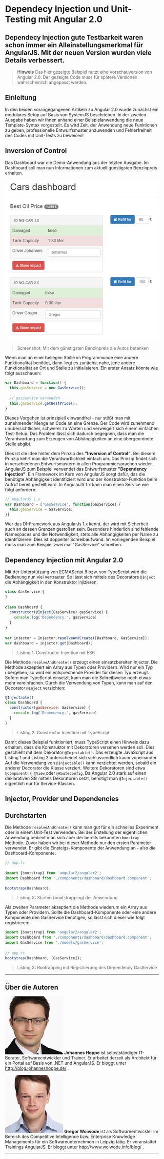# Dependecy Injection und Unit-Testing mit Angular 2.0

## Dependecy Injection gute Testbarkeit waren schon immer ein Alleinstellungsmerkmal für AngularJS. Mit der neuen Version wurden viele Details verbessert.

> **Hinweis** Das hier gezeigte Beispiel nutzt eine Vorschauversion von Angular 2.0. Der gezeigte Code muss für spätere Versionen wahrscheinlich angepasst werden.

## Einleitung

In den beiden vorangegangenen Artikeln zu Angular 2.0 wurde zunächst ein modulares Setup auf Basis von SystemJS beschrieben. In der zweiten Ausgabe haben wir Ihnen anhand einer Beispielanwendung die neue Template-Syntax vorgestellt. Es wird Zeit, der Anwendung neue Funktionen zu geben, professionelle Entwurfsmuster anzuwenden und Fehlerfreiheit des Codes mit Unit-Tests zu beweisen!


## Inversion of Control

Das Dashboard war die Demo-Anwendung aus der letzten Ausgabe. Im Dashboard soll man nun Informationen zum aktuell günstigsten Benzinpreis erhalten. 

![Screenshot](images/screenshot_refill.png)
> Screenshot: Mit dem günstigsten Benzinpreis die Autos betanken

Wenn man an einer beliegen Stelle im Programmcode eine andere Funktionalität benötigt, dann liegt es zunächst nahe, jene andere Funktionalität an Ort und Stelle zu initialisieren. Ein erster Ansatz könnte wie folgt ausschauen:

```javascript
var Dashboard = function() {
  this.gasService = new GasService();
  
  // gasService verwenden
  this.gasService.getBestPrice();
}
```


Dieses Vorgehen ist prinzipiell einwandfrei - nur stößt man mit zunehmender Menge an Code an eine Grenze. Der Code wird zunehmend unübersichtlicher, schwerer zu Warten und verweigert sich einem einfachen Test-Setup. Das Problem lässt sich dadurch begegnen, dass man die Verantwortung zum Erzeugen von Abhängigkeiten an eine übergeordnete Stelle abgibt. 

Dies ist die Idee hinter dem Prinzip des **"Inversion of Control"**. Bei diesem Prinzip kehrt man die Verantwortlichkeit einfach um. Das Prinzip findet sich in verschiedenen Entwurfsmustern in allen Programmiersprachen wieder. AngularJS zum Beispiel verwendet das Entwurfsmuster **"Dependency Injection"**. Ein Framework im Kern von AngularJS sorgt dafür, das die benötigte Abhängigkeit identifiziert wird und der Konstruktor-Funktion beim Aufruf bereit gestellt wird. In AngularJS 1.x kann man einen Service wie folgt anfordern:

```javascript
// AngularJS 1.x 
var Dashboard = ['GasService', function(GasService) {
  this.gasService = GasService;
}]
```

Wer das DI-Framework aus AngularJs 1.x kennt, der wird mit Sicherheit auch an dessen Grenzen gestoßen sein. Besonders hinderlich sind fehlende Namespaces und die Notwendigkeit, stets alle Abhängigkeiten per Name zu identifizieren. Dies ist doppelter Schreibaufwand. Im vorliegenden Beispiel muss man zum Beispiel zwei mal "GasService" schreiben.

## Dependency Injection mit Angular 2.0

 Mit der Unterstützung von ECMAScript 6 bzw. von TypeScript wird die Bedienung nun viel vertrauter. So lässt sich mittels des Decorators `@Inject` die Abhängigkeit in den Konstruktor injizieren:

```js
class GasService {
}

class Dashboard {
  constructor(@Inject(GasService) gasService) {
    console.log('Dependency:', gasService)
  }
}

var injector = Injector.resolveAndCreate([Dashboard, GasService]);
var dashboard = injector.get(Dashboard);
```
> Listing 1: Constructor Injection mit ES6

Die Methode `resolveAndCreate()` erzeugt einen einsatzbereiten Injector. Die Methode akzeptiert ein Array aus Typen oder Providern. Wird nur ein Typ übergeben, so wird ein entsprechende Provider für diesen Typ erzeugt. Sofern man TypeScript einsetzt, kann man die Schreibweise noch etwas mehr vereinfachen. Durch die Verwendung von Typen, kann man auf den Decorator `@Inject` verzichten:

```js
@Injectable()
class Dashboard {
  constructor(gasService: GasService) {
    console.log('Dependency:', gasService)
  }
}
```
> Listing 2: Constructor Injection mit TypeScript


Damit dieses Beispiel funktioniert, muss TypeScript einen Hinweis dazu erhalten, dass die Konstruktor mit Dekoratoren versehen werden soll. Dies geschieht mit dem Dekorator `@Injectable()`. Das erzeugte JavaScript aus Listing 1 und Listing 2 unterscheidet sich schlussendlich kaum voneinander. Auf die Verwendung von `@Injectable()` kann verzichtet werden, sobald ein anderer Decorator die Klasse verziert. Weitere Dekoratoren sind etwa `@Component()`, `@View` oder `@RouteConfig`. Da Angular 2.0 stark auf einen deklarativen Stil mittels Dekoratoren setzt, benötigt man `@Injectable()` eigentlich nur für Service-Klassen.

## Injector, Provider und Dependencies




## Durchstarten

Die Methode `resolveAndCreate()` kann man gut für ein schnelles Experiment oder in einem Unit-Test verwenden. Bei der Erstellung der eigentlichen Anwendung bedient man sich aber der bereits bekannten `boostrap` Methode. Zuvor haben wir bei dieser Methode nur den  ersten Parameter verwendet. Er gibt die Einsteigs-Komponente der Anwendung an - also die Dashboard-Komponente.

```js
// app.ts

import {bootstrap} from 'angular2/angular2';
import Dashboard from './components/dashboard/dashboard.component';

bootstrap(Dashboard);
```
> Listing X: Starten (bootstrapping) der Anwendung

Als zweiten Parameter akzeptiert die Methode wiederum ein Array aus Typen oder Providern. Sollte die Dashboard-Komponente oder eine andere Komponente den GasService benötigen, so lässt sich dieser wie folgt registrieren:

```js
import {bootstrap} from 'angular2/angular2';
import Dashboard from './components/dashboard/dashboard.component';
import GasService from './models/gasService';

// app.ts
bootstrap(Dashboard, [GasService]);
```
> Listing X: Bootrapping mit Registrierung des Dependency GasService




<hr>

## Über die Autoren

![Johannes Hoppe](images/johannes-hoppe.png)
**Johannes Hoppe** ist selbstständiger IT-Berater, Softwareentwickler und Trainer. Er arbeitet derzeit als Architekt für ein Portal auf Basis von .NET und AngularJS. Er bloggt unter http://blog.johanneshoppe.de/ .

![Gregor Woiwode](images/gregor-woiwode.png)
**Gregor Woiwode** ist als Softwareentwickler im Bereich des Competitive Intelligence bzw. Enterprise Knowledge Managements für ein Softwareunternehmen in Leipzig tätig. Er veranstaltet Trainings AngularJS. Er bloggt unter http://www.woiwode.info/blog/ .

<hr>

[1]: https://angular.io/docs/js/latest/quickstart.html "5 Minuten Schnellstart"
[2]: https://github.com/ModuleLoader/es6-module-loader "ES6 Module Loader Polyfill"
[3]: https://github.com/google/traceur-compiler "Traceur"
[4]: http://babeljs.io/ "Babel"
[5]: https://github.com/Microsoft/TypeScript/ "TypeScript"
[6]: https://github.com/systemjs/systemjs "SystemJS"
[7]: https://github.com/gulpjs/gulp "Gulp"
[8]: https://github.com/angular/angular "Angular 2.0 Github-Repository"
[9]: https://code.angularjs.org/ "code.angularjs.org"
[10]: https://www.npmjs.com/package/systemjs-builder "SystemJS Build Tool"
[12]: https://www.npmjs.com/package/angular2 "NPM-Paket von Angular 2.0"
